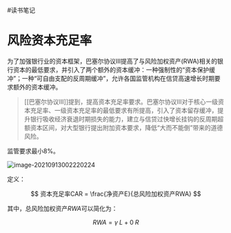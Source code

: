 #读书笔记 

# 风险资本充足率

为了加强银行业的资本框架，巴塞尔协议III提高了与风险加权资产(RWA)相关的银行资本的最低要求，并引入了两个额外的资本缓冲：一种强制性的“资本保护缓冲”；一种“可自由支配的反周期缓冲”，允许各国监管机构在信贷高速增长时期要求额外的资本缓冲。

> [[巴塞尔协议III]]提到，提高资本充足率要求。巴塞尔协议III对于核心一级资本充足率、一级资本充足率的最低要求有所提高，引入了资本留存缓冲，提升银行吸收经济衰退时期损失的能力，建立与信贷过快增长挂钩的反周期超额资本区间，对大型银行提出附加资本要求，降低“大而不能倒”带来的道德风险。

监管要求最小8%。



![image-20210913002220224](image-20210913002220224.png)



定义：

$$
资本充足率CAR = \frac{净资产E}{总风险加权资产RWA}
$$

其中，总风险加权资产$RWA$可以简化为：

$$
RWA=\gamma\;L + 0\;R
$$
















